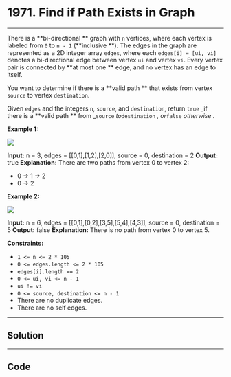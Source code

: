 # 1971. Find if Path Exists in Graph

---

There is a **bi-directional ** graph with `n` vertices, where each vertex is labeled from `0` to `n - 1` (**inclusive **). The edges in the graph are represented as a 2D integer array `edges`, where each `edges[i] = [ui, vi]` denotes a bi-directional edge between vertex `ui` and vertex `vi`. Every vertex pair is connected by **at most one ** edge, and no vertex has an edge to itself.

You want to determine if there is a **valid path ** that exists from vertex `source` to vertex `destination`.

Given `edges` and the integers `n`, `source`, and `destination`, return `true` _if there is a **valid path ** from _`source` _to_`destination` _, or_`false` _otherwise_ _._

 

**Example 1:**

![](https://assets.leetcode.com/uploads/2021/08/14/validpath-ex1.png)


**Input:** n = 3, edges = [[0,1],[1,2],[2,0]], source = 0, destination = 2
**Output:** true
**Explanation:** There are two paths from vertex 0 to vertex 2:
- 0 -> 1 -> 2
- 0 -> 2


**Example 2:**

![](https://assets.leetcode.com/uploads/2021/08/14/validpath-ex2.png)


**Input:** n = 6, edges = [[0,1],[0,2],[3,5],[5,4],[4,3]], source = 0, destination = 5
**Output:** false
**Explanation:** There is no path from vertex 0 to vertex 5.


 

**Constraints:**

  * `1 <= n <= 2 * 105`
  * `0 <= edges.length <= 2 * 105`
  * `edges[i].length == 2`
  * `0 <= ui, vi <= n - 1`
  * `ui != vi`
  * `0 <= source, destination <= n - 1`
  * There are no duplicate edges.
  * There are no self edges.

---

## Solution



---

## Code
```python


```